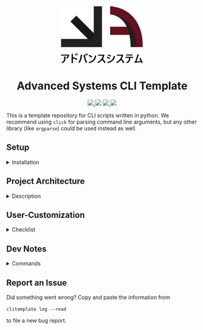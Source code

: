 <p align="center">
  <a title="Project Logo">
    <img height="150" style="margin-top:15px" src="https://raw.githubusercontent.com/Advanced-Systems/vector-assets/master/advanced-systems-logo-annotated.svg">
  </a>
</p>

<h1 align="center">Advanced Systems CLI Template</h1>

<p align="center">
    <a href="https://github.com/hentai-chan/weather" title="Release Version">
        <img src="https://img.shields.io/badge/Release-0.0.3%20-blue">
    </a>
    <a title="Supported Python Versions">
        <img src="https://img.shields.io/badge/Python-3.8%20%7C%203.9%20-blue">
    </a>
    <a href="https://www.gnu.org/licenses/gpl-3.0.en.html" title="License Information" target="_blank" rel="noopener noreferrer">
        <img src="https://img.shields.io/badge/License-GPLv3-blue.svg">
    </a>
    <a href="https://archive.softwareheritage.org/browse/origin/?origin_url=https://github.com/Advanced-Systems/cli-template" title="Software Heritage Archive" target="_blank" rel="noopener noreferrer">
        <img src="https://archive.softwareheritage.org/badge/origin/https://github.com/Advanced-Systems/cli-template.git/">
    </a>
</p>

This is a template repository for CLI scripts written in python. We recommend
using `click` for parsing command line arguments, but any other library (like
`argparse`) could be used instead as well.

## Setup

<details>
<summary>Installation</summary>

Although this package is ready to go live on PyPI, you can still serve this locally
by running

```cli
# create virtual env and install dependencies
python -m venv venv/
source venv/bin/activate
pip install -e .
# test this script
cli-template --version
```

If you're a project contributor, use

```powershell
install.ps1
```

to setup your development environment.

</details>

## Project Architecture

<details>
<summary>Description</summary>

Using this template requires you to understand the project hierarchy, so here's
a quick rundown on the most important points:

1. `src/clitemplate` contains all code not directly related to packaging
2. `__init__.py` holds your version number, new releases should bump this value
   in accordance with [semantic versioning](https://semver.org/)
3. `__main__.py` is the entry point of your application, you shouldn't need
   to change anything here
4. `cli.py` defines your command line interface (CLI), but the business logic
   of your application should be placed in a separate file
5. `utils.py` contains auxillary methods for pretty terminal output and I/O operations
6. `core.py` defines your custom methods and serves as the backbone of your
   application
7. Dependencies are defined in `requirements/`. Use `release.txt` for production,
   and `dev.txt` for developer tool dependencies

</details>

## User-Customization

<details>
<summary>Checklist</summary>

Use the checklist below to customize this template for your project's need:

- [ ] Rename `src/clitemplate` to `src/{new_project_name}`
- [ ] Configure your package name and version number in `__init__.py`
- [ ] Update all meta data in `setup.py` (see also <https://pypi.org/classifiers/>
      for a full list of classifiers) and rename `src/clitemplate/__init__.py` to
      `src/{new_project_name}/__init__.py` on line 8
- [ ] Choose a different license (uses GPLv3 by default)
- [ ] Configure `requirements/release.txt` and `requirements/dev.txt`
- [ ] Edit `MANIFEST.in` if necessary (see also `src/{new_project_name}/data` for static resource)
- [ ] Open `.gitignore` and add/remove items from this list (e.g. name of your
      virtual environment)
- [ ] Update `.gitattributes` (the default configuration here should be fine as is)
- [ ] Update (or remove) `.markdownlint.json`
- [ ] Add custom `yaml` files for CI/CD in `.github` and edit the issues templates
- [ ] Update `CHANGELOG.md`
- [ ] Rewrite this readme file

</details>

## Dev Notes

<details>
<summary>Commands</summary>

Check manifest. Make sure that you've setup your development environment to run
this command.

```cli
check-manifest --create
```

</details>

## Report an Issue

Did something went wrong? Copy and paste the information from

```cli
clitemplate log --read
```

to file a new bug report.
